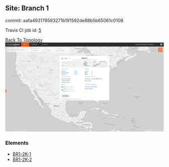 ## Site: Branch 1

commit: aafa493179583271b191592de88b5b65061c0108

Travis CI job id: [5](https://travis-ci.com/CloudGenix/network-as-code/builds/148277212)

[Back To Topology](../README.md)
<img alt="Site Card" src="site-info.png?raw=1" width="1110">

### Elements
<ul>
<li>
<A href="BR1-2K-1/README.md">BR1-2K-1</A>
</li>
<li>
<A href="BR1-2K-2/README.md">BR1-2K-2</A>
</li>
</ul>
